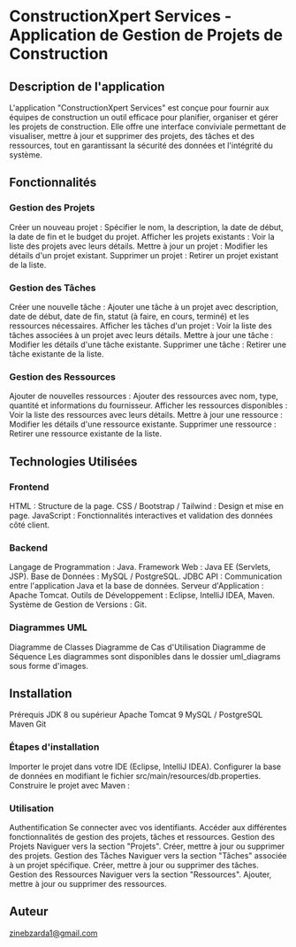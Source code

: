 # ConstructionXpert Services - Application de Gestion de Projets de Construction
## Description de l'application
L'application "ConstructionXpert Services" est conçue pour fournir aux équipes de construction un outil efficace pour planifier, organiser et gérer les projets de construction. Elle offre une interface conviviale permettant de visualiser, mettre à jour et supprimer des projets, des tâches et des ressources, tout en garantissant la sécurité des données et l'intégrité du système.

## Fonctionnalités
### Gestion des Projets
Créer un nouveau projet : Spécifier le nom, la description, la date de début, la date de fin et le budget du projet.
Afficher les projets existants : Voir la liste des projets avec leurs détails.
Mettre à jour un projet : Modifier les détails d'un projet existant.
Supprimer un projet : Retirer un projet existant de la liste.
### Gestion des Tâches
Créer une nouvelle tâche : Ajouter une tâche à un projet avec description, date de début, date de fin, statut (à faire, en cours, terminé) et les ressources nécessaires.
Afficher les tâches d'un projet : Voir la liste des tâches associées à un projet avec leurs détails.
Mettre à jour une tâche : Modifier les détails d'une tâche existante.
Supprimer une tâche : Retirer une tâche existante de la liste.
### Gestion des Ressources
Ajouter de nouvelles ressources : Ajouter des ressources avec nom, type, quantité et informations du fournisseur.
Afficher les ressources disponibles : Voir la liste des ressources avec leurs détails.
Mettre à jour une ressource : Modifier les détails d'une ressource existante.
Supprimer une ressource : Retirer une ressource existante de la liste.

## Technologies Utilisées
### Frontend
HTML : Structure de la page.
CSS / Bootstrap / Tailwind : Design et mise en page.
JavaScript : Fonctionnalités interactives et validation des données côté client.
### Backend
Langage de Programmation : Java.
Framework Web : Java EE (Servlets, JSP).
Base de Données : MySQL / PostgreSQL.
JDBC API : Communication entre l'application Java et la base de données.
Serveur d'Application : Apache Tomcat.
Outils de Développement : Eclipse, IntelliJ IDEA, Maven.
Système de Gestion de Versions : Git.
### Diagrammes UML
Diagramme de Classes
Diagramme de Cas d'Utilisation
Diagramme de Séquence
Les diagrammes sont disponibles dans le dossier uml_diagrams sous forme d'images.

## Installation
Prérequis
JDK 8 ou supérieur
Apache Tomcat 9
MySQL / PostgreSQL
Maven
Git
### Étapes d'installation
Importer le projet dans votre IDE (Eclipse, IntelliJ IDEA).
Configurer la base de données en modifiant le fichier src/main/resources/db.properties.
Construire le projet avec Maven :

### Utilisation
Authentification
Se connecter avec vos identifiants.
Accéder aux différentes fonctionnalités de gestion des projets, tâches et ressources.
Gestion des Projets
Naviguer vers la section "Projets".
Créer, mettre à jour ou supprimer des projets.
Gestion des Tâches
Naviguer vers la section "Tâches" associée à un projet spécifique.
Créer, mettre à jour ou supprimer des tâches.
Gestion des Ressources
Naviguer vers la section "Ressources".
Ajouter, mettre à jour ou supprimer des ressources.


## Auteur
zinebzarda1@gmail.com
